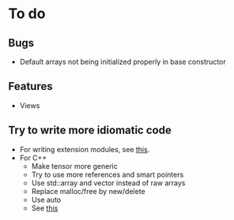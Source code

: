 # To do

## Bugs

* Default arrays not being initialized properly in base constructor

## Features

* Views

## Try to write more idiomatic code

* For writing extension modules, see [this](https://pythonextensionpatterns.readthedocs.io/en/latest/refcount.html).
* For C++
  * Make tensor more generic
  * Try to use more references and smart pointers
  * Use std::array and vector instead of raw arrays
  * Replace malloc/free by new/delete
  * Use auto
  * See [this](https://oneraynyday.github.io/dev/2017/09/10/Essential-C++-4/)
